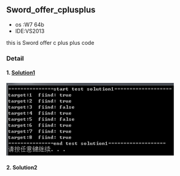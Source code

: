 ## Sword_offer_cplusplus

- os :W7 64b
- IDE:VS2013

this is Sword offer c plus plus code


### Detail

#### 1. [Solution1](/wiki/home.md)


![](/screen/solution1.png)


#### 2. Solution2